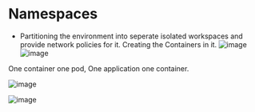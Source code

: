 # Namespaces
- Partitioning the environment into seperate isolated workspaces and provide network policies for it. Creating the Containers in it.
![image](https://github.com/user-attachments/assets/fc680c01-1fea-475f-b0d6-bb5f146937d1)
![image](https://github.com/user-attachments/assets/7d76fe38-f17e-413f-ad70-ee81c6a5411c)

One container one pod, One application one container.

![image](https://github.com/user-attachments/assets/43d10717-c041-4326-b1de-9b82a3227122)


![image](https://github.com/user-attachments/assets/376fe758-74b7-416a-8007-9d611ff479a2)



